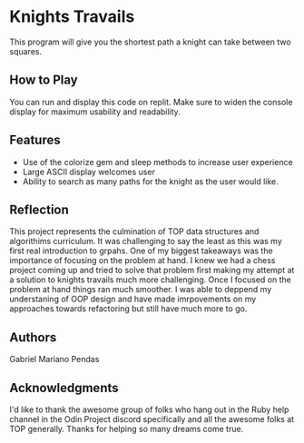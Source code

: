 # Knights Travails

This program will give you the shortest path a knight can take between two squares.

## How to Play

You can run and display this code on replit. Make sure to widen the console display for maximum usability and readability. 

## Features
- Use of the colorize gem and sleep methods to increase user experience
- Large ASCII display welcomes user
- Ability to search as many paths for the knight as the user would like.



## Reflection
This project represents the culmination of TOP data structures and algorithims curriculum. It was challenging to say the least as this was my first real introduction to grpahs. One of my biggest
takeaways was the importance of focusing on the problem at hand. I knew we had a chess project coming up and tried to solve that problem first making my attempt at a solution to knights travails
much more challenging. Once I focused on the problem at hand things ran much smoother. I was able to deppend my understaning of OOP design and have made imrpovements on my approaches towards 
refactoring but still have much more to go.



## Authors

Gabriel Mariano Pendas

## Acknowledgments

I'd like to thank the awesome group of folks who hang out in the Ruby help channel in the Odin Project discord specifically and all the awesome folks at TOP generally. Thanks for helping so many dreams come true.